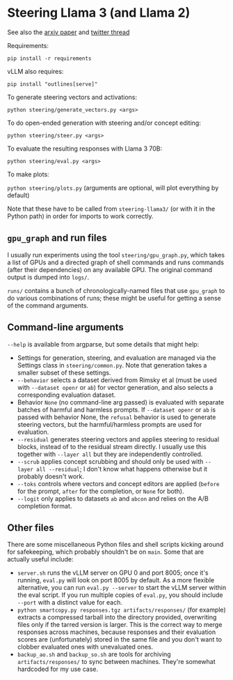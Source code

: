 # Steering Llama 3 (and Llama 2)

See also the [arxiv paper](https://arxiv.org/abs/2411.09003) and [twitter thread](https://x.com/norabelrose/status/1859307287112007896) 

Requirements:

`pip install -r requirements`

vLLM also requires:

`pip install "outlines[serve]"`

To generate steering vectors and activations:

`python steering/generate_vectors.py <args>`

To do open-ended generation with steering and/or concept editing:

`python steering/steer.py <args>`

To evaluate the resulting responses with Llama 3 70B:

`python steering/eval.py <args>`

To make plots:

`python steering/plots.py` (arguments are optional, will plot everything by default)

Note that these have to be called from `steering-llama3/` (or with it in the Python path) in order for imports to work correctly.

## `gpu_graph` and run files

I usually run experiments using the tool `steering/gpu_graph.py`, which takes a list of GPUs and a directed graph of shell commands and runs commands (after their dependencies) on any available GPU. The original command output is dumped into `logs/`.

`runs/` contains a bunch of chronologically-named files that use `gpu_graph` to do various combinations of runs; these might be useful for getting a sense of the command arguments.

## Command-line arguments

`--help` is available from argparse, but some details that might help:

* Settings for generation, steering, and evaluation are managed via the Settings class in `steering/common.py`. Note that generation takes a smaller subset of these settings.
* `--behavior` selects a dataset derived from Rimsky et al (must be used with `--dataset openr` or `ab`) for vector generation, and also selects a corresponding evaluation dataset.
* Behavior `None` (no command-line arg passed) is evaluated with separate batches of harmful and harmless prompts. If `--dataset openr` or `ab` is passed with behavior None, the `refusal` behavior is used to generate steering vectors, but the harmful/harmless prompts are used for evaluation.
* `--residual` generates steering vectors and applies steering to residual blocks, instead of to the residual stream directly. I usually use this together with `--layer all` but they are independently controlled.
* `--scrub` applies concept scrubbing and should only be used with `--layer all --residual`; I don't know what happens otherwise but it probably doesn't work.
* `--toks` controls where vectors and concept editors are applied (`before` for the prompt, `after` for the completion, or `None` for both).
* `--logit` only applies to datasets `ab` and `abcon` and relies on the A/B completion format.

## Other files

There are some miscellaneous Python files and shell scripts kicking around for safekeeping, which probably shouldn't be on `main`. Some that are actually useful include:

* `server.sh` runs the vLLM server on GPU 0 and port 8005; once it's running, `eval.py` will look on port 8005 by default. As a more flexible alternative, you can run `eval.py --server` to start the vLLM server within the eval script. If you run multiple copies of `eval.py`, you should include `--port` with a distinct value for each.
* `python smartcopy.py responses.tgz artifacts/responses/` (for example) extracts a compressed tarball into the directory provided, overwriting files only if the tarred version is larger. This is the correct way to merge responses across machines, because responses and their evaluation scores are (unfortunately) stored in the same file and you don't want to clobber evaluated ones with unevaluated ones.
* `backup_ao.sh` and `backup_so.sh` are tools for archiving `artifacts/responses/` to sync between machines. They're somewhat hardcoded for my use case.
